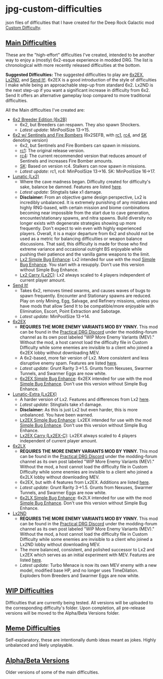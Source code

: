# jpg-custom-difficulties
json files of difficulties that I have created for the Deep Rock Galactic mod [Custom Difficulty](https://mod.io/g/drg/m/custom-difficulty).

## [Main Difficulties](https://github.com/pH-JPEG/jpg-custom-difficulties/tree/main/Main%20Difficulties)
These are the "high-effort" difficulties I've created, intended to be another way to enjoy a (mostly) 6x2-esque experience in modded DRG. The list is chronological with more recently released difficulties at the bottom.

**Suggested Difficulties:**
The suggested difficulties to play are [6x2EX](https://github.com/pH-JPEG/jpg-custom-difficulties/blob/main/Main%20Difficulties/6x2EX/6x2EX.json), [Lx2ND](https://github.com/pH-JPEG/jpg-custom-difficulties/blob/main/Main%20Difficulties/Lx2ND/Lx2ND.json), and [Send It!](https://github.com/pH-JPEG/jpg-custom-difficulties/blob/main/Main%20Difficulties/Send%20It!.json). 6x2EX is a good introduction of the style of difficulties I make while being an approachable step-up from standard 6x2. Lx2ND is the next step-up if you want a significant increase in difficulty from 6x2. Send It offers an alternative gameplay loop compared to more traditional difficulties.

All the Main difficulties I've created are:
- [6x2 Breeder Edition (6x2B)](https://github.com/pH-JPEG/jpg-custom-difficulties/blob/main/Main%20Difficulties/6x2B.json)
  - 6x2, but Breeders can respawn. They also spawn Shockers.
  - *Latest update:* MinPoolSize 13->15. 
- [6x2 w/ Sentinels and Fire Bombers](https://github.com/pH-JPEG/jpg-custom-difficulties/tree/main/Main%20Difficulties/6x2SEFB) (6x2SEFB, with [rc1](https://github.com/pH-JPEG/jpg-custom-difficulties/blob/main/Main%20Difficulties/6x2SEFB/6x2SEFB_rc1.json), [rc4](https://github.com/pH-JPEG/jpg-custom-difficulties/blob/main/Main%20Difficulties/6x2SEFB/6x2SEFB_rc4.json), and [SK](https://github.com/pH-JPEG/jpg-custom-difficulties/blob/main/Main%20Difficulties/6x2SEFB/6x2SEFB-SK.json) denoting version)
  - 6x2, but Sentinels and Fire Bombers can spawn in missions.
  - [rc1](https://github.com/pH-JPEG/jpg-custom-difficulties/blob/main/Main%20Difficulties/6x2SEFB/6x2SEFB_rc1.json): The original release version.
  - [rc4](https://github.com/pH-JPEG/jpg-custom-difficulties/blob/main/Main%20Difficulties/6x2SEFB/6x2SEFB_rc4.json): The current recommended version that reduces amount of Sentinels and increases Fire Bomber amounts.
  - [SK](https://github.com/pH-JPEG/jpg-custom-difficulties/blob/main/Main%20Difficulties/6x2SEFB/6x2SEFB-SK.json): Based on version rc4. Stalkers can now spawn in missions.
  - *Latest update:* rc1, rc4: MinPoolSize 13->16. SK: MinPoolSize 16->17.
- [Lunatic (Lx2)](https://github.com/pH-JPEG/jpg-custom-difficulties/blob/main/Main%20Difficulties/Lx2/Lx2.json)
  - Where the cave madness began. Difficulty created for difficulty's sake, balance be damned. Features are listed [here](https://github.com/pH-JPEG/jpg-custom-difficulties/blob/main/Main%20Difficulties/Lx2/Lx2%20Features.txt).
  - *Latest update:* Stingtails take x1 damage.
  - **Disclaimer:** From an objective game design perspective, Lx2 is incredibly unbalanced. It is extremely punishing of any mistakes and highly RNG-based, with certain mission and biome combinations becoming near impossible from the start due to cave generation, encounter/stationary spawns, and nitra spawns. Build diversity no longer exists with degenerate strategies showing up more frequently. Don't expect to win even with highly experienced players. Overall, it is a major departure from 6x2 and should not be used as a metric for balancing difficulties or weapon balance discussions. That said, this difficulty is made for those who find extreme variance and occasional outright BS enjoyable while pushing their patience and the vanilla game weapons to the limit.
  - [Lx2 Simple Bug Enhance](https://github.com/pH-JPEG/jpg-custom-difficulties/blob/main/Main%20Difficulties/Lx2/Lx2%20Simple%20Bug%20Enhance.json): Lx2 intended for use with the mod [Simple Bug Enhance](https://mod.io/g/drg/m/simple-bug-enhance). You start with a resupply. Don't use this version without Simple Bug Enhance.
  - [Lx2 Carry (Lx2C)](https://github.com/pH-JPEG/jpg-custom-difficulties/blob/main/Main%20Difficulties/Lx2/Lx2C.json): Lx2 always scaled to 4 players independent of current player amount.
- [Send It!](https://github.com/pH-JPEG/jpg-custom-difficulties/blob/main/Main%20Difficulties/Send%20It!.json)
  - Takes 6x2, removes timed swarms, and causes waves of bugs to spawn frequently. Encounter and Stationary spawns are reduced. Play on only Mining, Egg, Salvage, and Refinery missions, unless you have mods that allow Send It to be compatible/more enjoyable with Elimination, Escort, Point Extraction and Sabotage. 
  - *Latest update:* MinPoolSize 13->14.
- [6x2EX](https://github.com/pH-JPEG/jpg-custom-difficulties/blob/main/Main%20Difficulties/6x2EX/6x2EX.json)
  - **REQUIRES THE MORE ENEMY VARIANTS MOD BY YINNY.** This mod can be found in the [Practical DRG Discord](https://discord.gg/hFkqMXPBzA) under the modding-forum channel as its own post labeled "WIP More Enemy Variants (MEV)." Without the mod, a host cannot load the difficulty file in Custom Difficulty while some enemies are invisible to a client who joined a 6x2EX lobby without downloading MEV.
  - A 6x2-based, more fair version of Lx2. More consistent and less disruptive enemy spam. Features are listed [here](https://github.com/pH-JPEG/jpg-custom-difficulties/blob/main/Main%20Difficulties/6x2EX/6x2EX%20Features.txt).
  - *Latest update:* Grunt Rarity 3->1.5. Grunts from Nexuses, Swarmer Tunnels, and Swarmer Eggs are now white.
  - [6x2EX Simple Bug Enhance](https://github.com/pH-JPEG/jpg-custom-difficulties/blob/main/Main%20Difficulties/6x2EX/6x2EX%20Simple%20Bug%20Enhance.json): 6x2EX intended for use with the mod [Simple Bug Enhance](https://mod.io/g/drg/m/simple-bug-enhance). Don't use this version without Simple Bug Enhance.
- [Lunatic-Extra (Lx2EX)](https://github.com/pH-JPEG/jpg-custom-difficulties/blob/main/Main%20Difficulties/Lx2EX/Lx2EX.json)
  - A harder version of Lx2. Features and differences from Lx2 [here](https://github.com/pH-JPEG/jpg-custom-difficulties/blob/main/Main%20Difficulties/Lx2EX/Lx2EX%20Features.txt).
  - *Latest update:* Stingtails take x1 damage.
  - **Disclaimer:** As this is just Lx2 but even harder, this is more unbalanced. You have been warned.
  - [Lx2EX Simple Bug Enhance](https://github.com/pH-JPEG/jpg-custom-difficulties/blob/main/Main%20Difficulties/Lx2EX/Lx2EX%20Simple%20Bug%20Enhance.json): Lx2EX intended for use with the mod [Simple Bug Enhance](https://mod.io/g/drg/m/simple-bug-enhance). Don't use this version without Simple Bug Enhance.
  - [Lx2EX Carry (Lx2EX-C)](https://github.com/pH-JPEG/jpg-custom-difficulties/blob/main/Main%20Difficulties/Lx2EX/Lx2EX-C.json): Lx2EX always scaled to 4 players independent of current player amount.
- [6x2LX](https://github.com/pH-JPEG/jpg-custom-difficulties/blob/main/Main%20Difficulties/6x2LX/6x2LX.json)
  - **REQUIRES THE MORE ENEMY VARIANTS MOD BY YINNY.** This mod can be found in the [Practical DRG Discord](https://discord.gg/hFkqMXPBzA) under the modding-forum channel as its own post labeled "WIP More Enemy Variants (MEV)." Without the mod, a host cannot load the difficulty file in Custom Difficulty while some enemies are invisible to a client who joined a 6x2LX lobby without downloading MEV.
  - 6x2EX, but with 4 features from Lx2EX. Additions are listed [here](https://github.com/pH-JPEG/jpg-custom-difficulties/blob/main/Main%20Difficulties/6x2LX/6x2LX%20Features.txt).
  - *Latest update:* Grunt Rarity 3->1.5. Grunts from Nexuses, Swarmer Tunnels, and Swarmer Eggs are now white.
  - [6x2LX Simple Bug Enhance](https://github.com/pH-JPEG/jpg-custom-difficulties/blob/main/Main%20Difficulties/6x2LX/6x2LX%20Simple%20Bug%20Enhance.json): 6x2LX intended for use with the mod [Simple Bug Enhance](https://mod.io/g/drg/m/simple-bug-enhance). Don't use this version without Simple Bug Enhance.
- [Lx2ND](https://github.com/pH-JPEG/jpg-custom-difficulties/blob/main/Main%20Difficulties/Lx2ND/Lx2ND.json)
  - **REQUIRES THE MORE ENEMY VARIANTS MOD BY YINNY.** This mod can be found in the [Practical DRG Discord](https://discord.gg/hFkqMXPBzA) under the modding-forum channel as its own post labeled "WIP More Enemy Variants (MEV)." Without the mod, a host cannot load the difficulty file in Custom Difficulty while some enemies are invisible to a client who joined a Lx2ND lobby without downloading MEV.
  - The more balanced, consistent, and polished successor to Lx2 and Lx2EX which serves as an initial experiment with MEV. Features are listed [here](https://github.com/pH-JPEG/jpg-custom-difficulties/blob/main/Main%20Difficulties/Lx2ND/Lx2ND%20Features.txt).
  - *Latest update:* Turbo Menace is now its own MEV enemy with a new model, modified base HP, and no longer uses TimeDilation. Exploders from Breeders and Swarmer Eggs are now white.

## [WIP Difficulties](https://github.com/pH-JPEG/jpg-custom-difficulties/tree/main/WIP%20Difficulties)
Difficulties that are currently being tested. All versions will be uploaded to the corresponding difficulty's folder. Upon completion, all pre-release versions will be moved to the Alpha/Beta Versions folder.

## [Meme Difficulties](https://github.com/pH-JPEG/jpg-custom-difficulties/tree/main/Meme%20Difficulties)
Self-explanatory, these are intentionally dumb ideas meant as jokes. Highly unbalanced and likely unplayable.

## [Alpha/Beta Versions](https://github.com/pH-JPEG/jpg-custom-difficulties/tree/main/Alpha%20and%20Beta%20Versions)
Older versions of some of the main difficulties.
